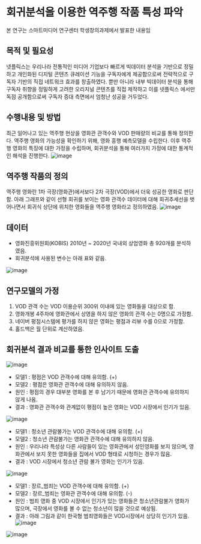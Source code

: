 # 회귀분석을 이용한 역주행 작품 특성 파악
본 연구는 스마트미디어 연구센터 학생창의과제에서 발표한 내용임
## 목적 및 필요성
넷플릭스는 우리나라 전통적인 미디어 기업보다 빠르게 빅데이터 분석을 기반으로 정밀하고 개인화된 디지털 콘텐츠 큐레이션 기능을 구독자에게 제공함으로써 전략적으로 구독자 기반의 직접 네트워크 효과를 창출하였다. 뿐만 아니라 내부 빅데이터 분석을 통해 구독자 취향을 정밀하게 고려한 오리지널 콘텐츠를 직접 제작하고 이를 넷플릭스 에서만 독점 공개함으로써 구독자 증대 측면에서 엄청난 성공을 거두었다.
## 수행내용 및 방법
 최근 일어나고 있는 역주행 현상을 영화관 관객수와 VOD 판매량의 비교를 통해 정의한다. 역주행 영화의 가능성을 확인하기 위해, 영화 흥행 예측모델을 수립한다. 이후 역주행 영화의 특징에 대한 가정을 수립하며, 회귀분석을 통해 여러가지 가정에 대한 통계적인 해석을 진행한다.
 ![image](https://user-images.githubusercontent.com/67357059/125893704-403dc79f-0543-4ebb-8680-ac871119d801.png)
## 역주행 작품의 정의
역주행 영화란 1차 극장(영화관)에서보다 2차 극장(VOD)에서 더욱 성공한 영화로 판단함. 아래 그래프와 같이 선형 회귀를 보이는 영화 관객수 데이터에 대해 회귀추세선을 벗어나면서  회귀식 상단에 위치한 영화들을 역주행 영화라고 정의하였음.
![image](https://user-images.githubusercontent.com/67357059/125893620-d28a0f80-bca6-4919-b0ce-8f47f4c5783d.png)
## 데이터
 * 영화진흥위원회(KOBIS) 2010년 ~ 2020년 국내외 상업영화 총 920개를 분석하였음.
 * 회귀분석에 사용된 변수는 아래 표와 같음.

![image](https://user-images.githubusercontent.com/67357059/125893770-ef3f1e20-b53d-41e7-92be-3bc9d5056aee.png)
## 연구모델의 가정
1)	VOD 관객 수는 VOD 이용순위 300위 이내에 있는 영화들을 대상으로 함.
2)	영화개봉 4주차에 영화관에서 상영을 하지 않은 영화의 관객 수는 0명으로 가정함.
3)	네이버 평점시스템에 평가를 하지 않은 영화는 평점과 리뷰 수를 0으로 가정함.
4)	홀드백은 월 단위로 계산하였음.
## 회귀분석 결과 비교를 통한 인사이트 도출

![image](https://user-images.githubusercontent.com/67357059/125893892-b560ac1a-cecf-4275-ab2a-1a94a50122fc.png)
*	모델1 : 평점은 VOD 관객수에 대해 유의함. (+)
*	모델2 : 평점은 영화관 관객수에 대해 유의하지 않음.
* 원인 : 평점의 경우 대부분 영화를 본 후 남기기 때문에 영화관 관객수에 유의하지 않게 나옴.
*	결과 : 영화관 관객수와 관계없이 평점이 높은 영화는 VOD 시장에서 인기가 있음.

![image](https://user-images.githubusercontent.com/67357059/125893923-7b9726cf-4d2f-4bcb-b288-00e4eead0fe1.png)
*	모델1 : 청소년 관람불가는 VOD 관객수에 대해 유의함. (+)
*	모델2 : 청소년 관람불가는 영화관 관객수에 대해 유의하지 않음.
*	원인 : 우리나라 특성상 다른 사람들이 있는 영화관에서 성인영화를 보지 않으며, 영화관에서 보지 못한 영화들을 집에서 VOD 형태로 시청하는 경우가 많음.
*	결과 : VOD 시장에서 청소년 관람 불가 영화는 인기가 있음.

![image](https://user-images.githubusercontent.com/67357059/125893946-c5f5c3d1-003d-4403-b43b-a96e6a0b97c4.png)
*	모델1 : 장르_범죄는 VOD 관객수에 대해 유의함. (+)
*	모델2 : 장르_범죄는 영화관 관객수에 대해 유의함. (-)
*	원인 : 범죄 영화 중 VOD 시장에서 인기가 있는 영화들은 청소년관람불가 영화가 많으며,
극장에서 영화를 볼 수 없는 청소년이 많을 것으로 예상됨.
*	결과 : 아래 그림과 같이 한국형 범죄영화들은 VOD시장에서 상당히 인기가 있음.
![image](https://user-images.githubusercontent.com/67357059/125893964-2d1640e7-325d-421b-bba0-5dd9306dc429.png)

![image](https://user-images.githubusercontent.com/67357059/125893968-d307e206-cb8f-4336-a656-3fed8894eeca.png)





